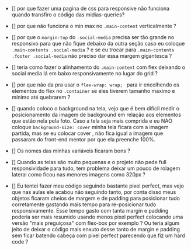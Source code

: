 - [] por que fazer uma pagina de css para responsive não funciona quando transfiro o código  das midias-queries?

- [] por que não funciona o min max no `.main-content` verticalmente ?

- [] por que o `margin-top` do `.social-media` precisa ser tão grande no responsivo para que não fique debaixo da outra seção caso eu coloque `.main-contents .social-media` ? e se eu trocar para `.main-contents .footer .social-media` não preciso dar essa margem gigantesca ? 

- [] teria como fazer o alinhamento do `.main-content` com flex deixando o social media lá em baixo responsivamente no lugar do grid ?

- [] por que não da pra usar o `flex-wrap: wrap; ` para ir encolhendo os elementos do flex no `.container` se eles tiverem tamanho maximo e mínimo até quebrarem ? 

- [] quando coloco o background na tela, vejo que é bem difícil medir o posicionamento da imagem de background em relação aos elementos que estão nela pela foto. Caso a tela seja mais comprida e eu NAO coloque `background-size: cover` minha tela ficara com a imagem partida, mas se eu colocar cover , não fica igual a imagem que passaram do front-end mentor por que ela preenche 100%.

- [] Os nomes das minhas variáveis ficaram bons ? 

- [] Quando as telas são muito pequenas e o projeto não pede full responsividade para tudo, tem problema deixar um pouco de rolagem lateral como ficou nas menores imagens como 320px ?

- [] Eu tentei fazer meu código seguindo bastante pixel perfect, mas vejo que nas aulas ele acabou não seguindo tanto, por conta disso meus objetos ficaram cheios de margem e de padding para posicionar tudo corretamente gastando mais tempo para re-posicionar tudo responsivamente. 
Esse tempo gasto com tanta margin e padding poderia ser mais resumido usando menos pixel perfect colocando uma versão "mais preguiçosa" com flex-box por exemplo ? Ou teria algum jeito de deixar o código mais enxuto desse tanto de margin e padding sem ficar batendo cabeça com pixel perfect parecendo que fiz um hard code ?